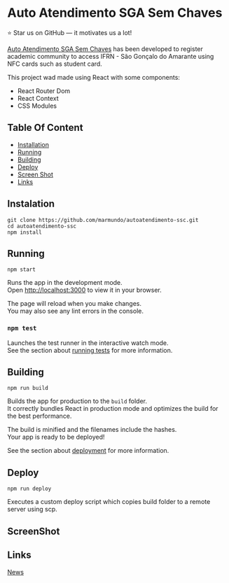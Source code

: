 # Auto Atendimento SGA Sem Chaves

:star: Star us on GitHub — it motivates us a lot!

[Auto Atendimento SGA Sem Chaves](https://github.com/marmundo/autoatendimento-ssc) has been developed to register academic community to access IFRN - São Gonçalo do Amarante using NFC cards such as student card.

This project wad made using React with some components:

- React Router Dom
- React Context
- CSS Modules

## Table Of Content

- [Installation](#installation)
- [Running](#running)
- [Building](#building)
- [Deploy](#deploy)
- [Screen Shot](#screenshot)
- [Links](#links)

## Instalation

```console
git clone https://github.com/marmundo/autoatendimento-ssc.git
cd autoatendimento-ssc
npm install
```

## Running

```console
npm start
```

Runs the app in the development mode.\
Open [http://localhost:3000](http://localhost:3000) to view it in your browser.

The page will reload when you make changes.\
You may also see any lint errors in the console.

### `npm test`

Launches the test runner in the interactive watch mode.\
See the section about [running tests](https://facebook.github.io/create-react-app/docs/running-tests) for more information.

## Building

```console
npm run build
```

Builds the app for production to the `build` folder.\
It correctly bundles React in production mode and optimizes the build for the best performance.

The build is minified and the filenames include the hashes.\
Your app is ready to be deployed!

See the section about [deployment](https://facebook.github.io/create-react-app/docs/deployment) for more information.

## Deploy

```console
npm run deploy
```

Executes a custom deploy script which copies build folder to a remote server using scp.

## ScreenShot

## Links

[News](https://www.instagram.com/p/CscthP6AciP/?hl=pt)
